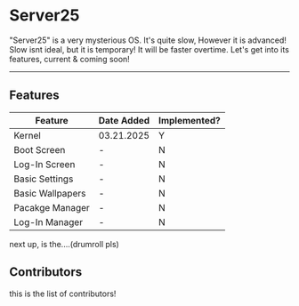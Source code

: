 # Server25

"Server25" is a very mysterious OS. It's quite slow, However it is advanced! Slow isnt ideal, but it is temporary! It will be faster overtime. Let's get into its features, current & coming soon!

<hr>

## Features

| Feature  | Date Added  | Implemented?  |
|---|---|---|
| Kernel  | 03.21.2025  | Y  |
| Boot Screen  | -  | N  |
| Log-In Screen  | -  | N  |
| Basic Settings  | -  | N  |
| Basic Wallpapers  | -  | N  |
| Pacakge Manager  | -  | N  |
| Log-In Manager  | -  | N  |

next up, is the....(drumroll pls)

## Contributors

this is the list of contributors!

<!-- readme: contributors -start -->
<!-- readme: contributors -end -->